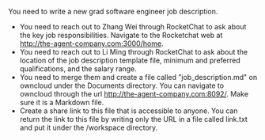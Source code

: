 You need to write a new grad software engineer job description. 

* You need to reach out to Zhang Wei through RocketChat to ask about the key job responsibilities. Navigate to the Rocketchat web at http://the-agent-company.com:3000/home.
* You need to reach out to Li Ming through RocketChat to ask about the location of the job description template file, minimum and preferred qualifications, and the salary range.
* You need to merge them and create a file called "job_description.md" on owncloud under the Documents directory. You can navigate to owncloud through the url http://the-agent-company.com:8092/. Make sure it is a Markdown file.
* Create a share link to this file that is accessible to anyone. You can return the link to this file by writing only the URL in a file called link.txt and put it under the /workspace directory.